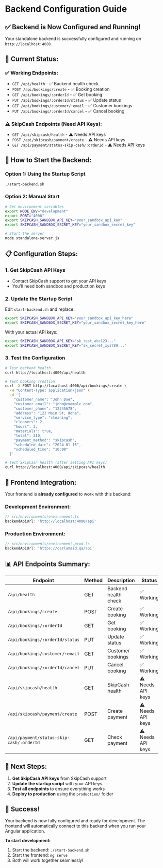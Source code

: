 # Backend Configuration Guide

## ✅ **Backend is Now Configured and Running!**

Your standalone backend is successfully configured and running on `http://localhost:4000`.

## 🔧 **Current Status:**

### ✅ **Working Endpoints:**
- `GET /api/health` - ✅ Backend health check
- `POST /api/bookings/create` - ✅ Booking creation
- `GET /api/bookings/:orderId` - ✅ Get booking
- `PUT /api/bookings/:orderId/status` - ✅ Update status
- `GET /api/bookings/customer/:email` - ✅ Customer bookings
- `PUT /api/bookings/:orderId/cancel` - ✅ Cancel booking

### ⚠️ **SkipCash Endpoints (Need API Keys):**
- `GET /api/skipcash/health` - ⚠️ Needs API keys
- `POST /api/skipcash/payment/create` - ⚠️ Needs API keys
- `GET /api/payment/status-skip-cash/:orderId` - ⚠️ Needs API keys

## 🚀 **How to Start the Backend:**

### **Option 1: Using the Startup Script**
```bash
./start-backend.sh
```

### **Option 2: Manual Start**
```bash
# Set environment variables
export NODE_ENV="development"
export PORT="4000"
export SKIPCASH_SANDBOX_API_KEY="your_sandbox_api_key"
export SKIPCASH_SANDBOX_SECRET_KEY="your_sandbox_secret_key"

# Start the server
node standalone-server.js
```

## 📋 **Configuration Steps:**

### **1. Get SkipCash API Keys**
- Contact SkipCash support to get your API keys
- You'll need both sandbox and production keys

### **2. Update the Startup Script**
Edit `start-backend.sh` and replace:
```bash
export SKIPCASH_SANDBOX_API_KEY="your_sandbox_api_key_here"
export SKIPCASH_SANDBOX_SECRET_KEY="your_sandbox_secret_key_here"
```

With your actual API keys:
```bash
export SKIPCASH_SANDBOX_API_KEY="sk_test_abc123..."
export SKIPCASH_SANDBOX_SECRET_KEY="sk_secret_xyz789..."
```

### **3. Test the Configuration**
```bash
# Test backend health
curl http://localhost:4000/api/health

# Test booking creation
curl -X POST http://localhost:4000/api/bookings/create \
  -H "Content-Type: application/json" \
  -d '{
    "customer_name": "John Doe",
    "customer_email": "john@example.com",
    "customer_phone": "12345678",
    "address": "123 Main St, Doha",
    "service_type": "cleaning",
    "cleaners": 2,
    "hours": 3,
    "materials": true,
    "total": 210,
    "payment_method": "skipcash",
    "scheduled_date": "2024-01-15",
    "scheduled_time": "10:00"
  }'

# Test SkipCash health (after setting API keys)
curl http://localhost:4000/api/skipcash/health
```

## 🎯 **Frontend Integration:**

Your frontend is **already configured** to work with this backend:

### **Development Environment:**
```typescript
// src/environments/environment.ts
backendApiUrl: 'http://localhost:4000/api'
```

### **Production Environment:**
```typescript
// src/environments/environment.prod.ts
backendApiUrl: 'https://carlamaid.qa/api'
```

## 📊 **API Endpoints Summary:**

| Endpoint | Method | Description | Status |
|----------|--------|-------------|--------|
| `/api/health` | GET | Backend health check | ✅ Working |
| `/api/bookings/create` | POST | Create booking | ✅ Working |
| `/api/bookings/:orderId` | GET | Get booking | ✅ Working |
| `/api/bookings/:orderId/status` | PUT | Update status | ✅ Working |
| `/api/bookings/customer/:email` | GET | Customer bookings | ✅ Working |
| `/api/bookings/:orderId/cancel` | PUT | Cancel booking | ✅ Working |
| `/api/skipcash/health` | GET | SkipCash health | ⚠️ Needs API keys |
| `/api/skipcash/payment/create` | POST | Create payment | ⚠️ Needs API keys |
| `/api/payment/status-skip-cash/:orderId` | GET | Check payment | ⚠️ Needs API keys |

## 🚀 **Next Steps:**

1. **Get SkipCash API keys** from SkipCash support
2. **Update the startup script** with your API keys
3. **Test all endpoints** to ensure everything works
4. **Deploy to production** using the `production/` folder

## 🎉 **Success!**

Your backend is now fully configured and ready for development. The frontend will automatically connect to this backend when you run your Angular application.

**To start development:**
1. Start the backend: `./start-backend.sh`
2. Start the frontend: `ng serve`
3. Both will work together seamlessly! 